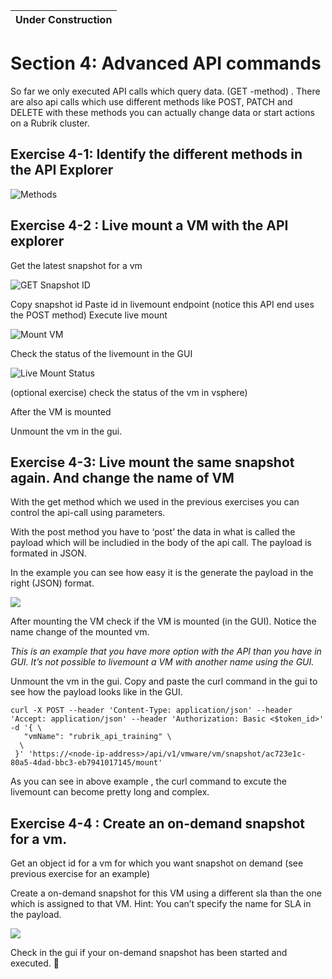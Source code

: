 | **Under Construction** | 
| ---|

# Section 4: Advanced API commands

So far we only executed API calls which query data. (GET -method) . 
There are also api calls which use different methods like POST, PATCH and DELETE with these methods you can actually change data or start actions on a Rubrik cluster. 

## Exercise 4-1: Identify the different methods in the API Explorer

![Methods](/img/image101.png)


## Exercise 4-2 : Live mount a VM with the API explorer

Get the latest snapshot for a vm

![GET Snapshot ID](/img/image102.png)

Copy snapshot id
Paste id in livemount endpoint (notice this API end uses the POST method)
Execute live mount

![Mount VM](/img/image103.png)

Check the status of the livemount in the GUI

![Live Mount Status](/img/image104.png)

(optional exercise) check the status of the vm in vsphere)

After the VM is mounted 

Unmount the vm in the gui.


## Exercise 4-3: Live mount the same snapshot again. And change the name of VM

With the get method which we used in the previous exercises you can control the api-call using parameters. 

With the post method you have to ‘post’ the data in what is called the payload which will be includied in the body of the api call. The payload is formated in JSON. 

In the example you can see how easy it is the generate the payload in the right (JSON) format.

![](/img/image105.png)

After mounting the VM check if the VM is mounted (in the GUI). Notice the name change of the mounted vm.

_This is an example that you have more option with the API than you have in GUI. It’s not possible to livemount a VM with another name using the GUI._

Unmount the vm in the gui. 
Copy and paste the curl command in the gui to see how the payload looks like in the GUI.

```
curl -X POST --header 'Content-Type: application/json' --header 'Accept: application/json' --header 'Authorization: Basic <$token_id>' -d '{ \ 
   "vmName": "rubrik_api_training" \ 
  \ 
 }' 'https://<node-ip-address>/api/v1/vmware/vm/snapshot/ac723e1c-80a5-4dad-bbc3-eb7941017145/mount'
```

As you can see in above example , the curl command to excute the livemount can become pretty long and complex.

## Exercise 4-4 : Create an on-demand snapshot for a vm.

Get an object id for a vm for which you want snapshot on demand (see previous exercise for an example)

Create a on-demand snapshot for this VM using a different sla than the one which is assigned to that VM.  Hint: You can’t specify the name for SLA in the payload.

![](/img/image106.png)

Check in the gui if your on-demand snapshot has been started and executed. 
